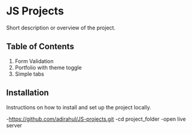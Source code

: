 # JS Projects

Short description or overview of the project.

## Table of Contents

1. Form Validation
2. Portfolio with theme toggle 
3. Simple tabs 

## Installation

Instructions on how to install and set up the project locally.

-https://github.com/adirahul/JS-projects.git
-cd project_folder
-open live server
